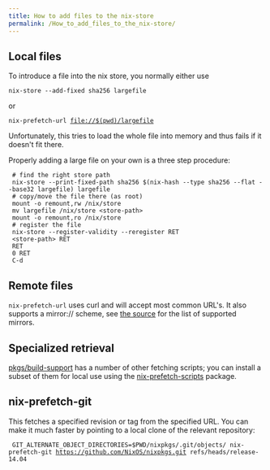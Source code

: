 ```yaml
---
title: How to add files to the nix-store
permalink: /How_to_add_files_to_the_nix-store/
---
```


Local files
-----------

To introduce a file into the nix store, you normally either use

`nix-store --add-fixed sha256 largefile`

or

`nix-prefetch-url `[`file://$(pwd)/largefile`](file://$(pwd)/largefile)

Unfortunately, this tries to load the whole file into memory and thus fails if it doesn't fit there.

Properly adding a large file on your own is a three step procedure:

     # find the right store path
     nix-store --print-fixed-path sha256 $(nix-hash --type sha256 --flat --base32 largefile) largefile
     # copy/move the file there (as root)
     mount -o remount,rw /nix/store
     mv largefile /nix/store <store-path>
     mount -o remount,ro /nix/store
     # register the file
     nix-store --register-validity --reregister RET
     <store-path> RET
     RET
     0 RET
     C-d

Remote files
------------

`nix-prefetch-url` uses curl and will accept most common URL's. It also supports a mirror:// scheme, see [the source](https://github.com/NixOS/nixpkgs/blob/master/pkgs/build-support/fetchurl/mirrors.nix) for the list of supported mirrors.

Specialized retrieval
---------------------

[pkgs/build-support](https://github.com/NixOS/nixpkgs/tree/master/pkgs/build-support) has a number of other fetching scripts; you can install a subset of them for local use using the [nix-prefetch-scripts](https://github.com/NixOS/nixpkgs/blob/master/pkgs/tools/package-management/nix-prefetch-scripts/default.nix) package.

nix-prefetch-git
----------------

This fetches a specified revision or tag from the specified URL. You can make it much faster by pointing to a local clone of the relevant repository:

` GIT_ALTERNATE_OBJECT_DIRECTORIES=$PWD/nixpkgs/.git/objects/ nix-prefetch-git `[`https://github.com/NixOS/nixpkgs.git`](https://github.com/NixOS/nixpkgs.git)` refs/heads/release-14.04`